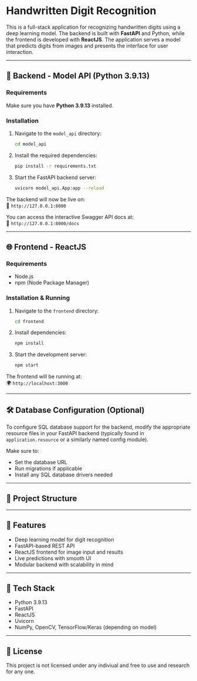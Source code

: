 # Handwritten Digit Recognition

This is a full-stack application for recognizing handwritten digits using a deep learning model. The backend is built with **FastAPI** and Python, while the frontend is developed with **ReactJS**. The application serves a model that predicts digits from images and presents the interface for user interaction.

---

## 🧠 Backend - Model API (Python 3.9.13)

### Requirements

Make sure you have **Python 3.9.13** installed.

### Installation

1. Navigate to the `model_api` directory:

    ```bash
    cd model_api
    ```

2. Install the required dependencies:

    ```bash
    pip install -r requirements.txt
    ```

3. Start the FastAPI backend server:

    ```bash
    uvicorn model_api.App:app --reload
    ```

The backend will now be live on:  
📍 `http://127.0.0.1:8000`

You can access the interactive Swagger API docs at:  
🧪 `http://127.0.0.1:8000/docs`

---

## 🌐 Frontend - ReactJS

### Requirements

- Node.js
- npm (Node Package Manager)

### Installation & Running

1. Navigate to the `frontend` directory:

    ```bash
    cd frontend
    ```

2. Install dependencies:

    ```bash
    npm install
    ```

3. Start the development server:

    ```bash
    npm start
    ```

The frontend will be running at:  
🌍 `http://localhost:3000`

---

## 🛠️ Database Configuration (Optional)

To configure SQL database support for the backend, modify the appropriate resource files in your FastAPI backend (typically found in `application.resource` or a similarly named config module).

Make sure to:

- Set the database URL
- Run migrations if applicable
- Install any SQL database drivers needed

---

## 📁 Project Structure



---

## 🚀 Features

- Deep learning model for digit recognition
- FastAPI-based REST API
- ReactJS frontend for image input and results
- Live predictions with smooth UI
- Modular backend with scalability in mind

---

## 🧪 Tech Stack

- Python 3.9.13
- FastAPI
- ReactJS
- Uvicorn
- NumPy, OpenCV, TensorFlow/Keras (depending on model)

---

## 📜 License
This project is not licensed under any indiviual and free to use and research for any one.

